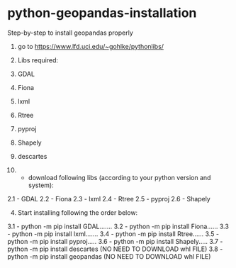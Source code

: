 # python-geopandas-installation
Step-by-step to install geopandas properly

1. go to https://www.lfd.uci.edu/~gohlke/pythonlibs/
2. Libs required:
  1. GDAL
  2. Fiona
  3. lxml
  4. Rtree
  5. pyproj
  6. Shapely
  7. descartes

3. - download following libs (according to your python version and system):

  2.1 - GDAL
  2.2 - Fiona
  2.3 - lxml
  2.4 - Rtree
  2.5 - pyproj
  2.6 - Shapely
  
4. Start installing following the order below:

  3.1 - python -m pip install GDAL.......
  3.2 - python -m pip install Fiona......
  3.3 - python -m pip install lxml.......
  3.4 - python -m pip install Rtree......
  3.5 - python -m pip install pyproj.....
  3.6 - python -m pip install Shapely.....
  3.7 - python -m pip install descartes (NO NEED TO DOWNLOAD whl FILE)
  3.8 - python -m pip install geopandas (NO NEED TO DOWNLOAD whl FILE)
